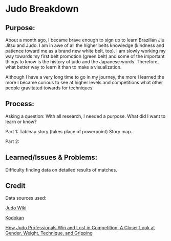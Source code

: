 # Judo Breakdown

## Purpose:
  About a month ago, I became brave enough to sign up to learn Brazilian Jiu Jitsu and Judo. I am in awe of all the higher belts knowledge (kindness and patience toward me as a brand new white belt, too).  I am slowly working my way towards my first belt promotion (green belt) and some of the important things to know is the history of judo and the Japanese words. Therefore, what better way to learn it than to make a visualization.
 
  Although I have a very long time to go in my journey, the more I learned the more I became curious to see at higher levels and competitions what other people gravitated towards for techniques.


## Process:
  Asking a question: 
  With all research, I needed a purpose. What did I want to learn or know? 

  Part 1: 
  Tableau story (takes place of powerpoint)
  Story map...

  Part 2:

  
## Learned/Issues & Problems:
  Difficulty finding data on detailed results of matches.



## Credit

Data sources used:

[Judo Wiki](https://en.wikipedia.org/wiki/Judo)

[Kodokan](http://www.kodokanjudoinstitute.org/en//)

[How Judo Professionals Win and Lost in Competition: A Closer Look at Gender, Weight, Technique, and Gripping](https://aassjournal.com/article-1-1093-en.pdf)
